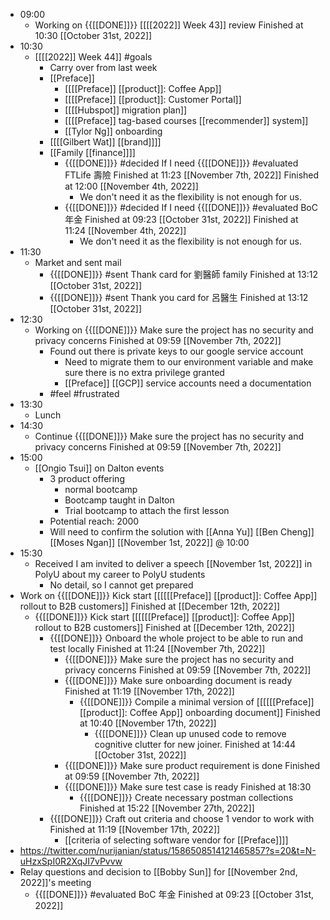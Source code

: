 - 09:00
    - Working on {{[[DONE]]}}  [[[[2022]] Week 43]] review Finished at 10:30 [[October 31st, 2022]]
- 10:30
    - [[[[2022]] Week 44]] #goals
        - Carry over from last week
        - [[Preface]]
            - [[[[Preface]] [[product]]: Coffee App]]
            - [[[[Preface]] [[product]]: Customer Portal]]
            - [[[[Hubspot]] migration plan]]
            - [[[[Preface]] tag-based courses [[recommender]] system]]
            - [[Tylor Ng]] onboarding
        - [[[[Gilbert Wat]] [[brand]]]]
        - [[Family [[finance]]]]
            - {{[[DONE]]}}  #decided If I need {{[[DONE]]}}  #evaluated FTLife 壽險 Finished at 11:23 [[November 7th, 2022]] Finished at 12:00 [[November 4th, 2022]]
                - We don't need it as the flexibility is not enough for us.
            - {{[[DONE]]}}  #decided If I need {{[[DONE]]}}  #evaluated BoC 年金 Finished at 09:23 [[October 31st, 2022]] Finished at 11:24 [[November 4th, 2022]]
                - We don't need it as the flexibility is not enough for us.
- 11:30
    - Market and sent mail
        - {{[[DONE]]}}  #sent Thank card for 劉醫師 family Finished at 13:12 [[October 31st, 2022]]
        - {{[[DONE]]}}  #sent Thank you card for 呂醫生 Finished at 13:12 [[October 31st, 2022]]
- 12:30
    - Working on {{[[DONE]]}}  Make sure the project has no security and privacy concerns Finished at 09:59 [[November 7th, 2022]]
        - Found out there is private keys to our google service account
            - Need to migrate them to our environment variable and make sure there is no extra privilege granted
            - [[Preface]] [[GCP]] service accounts need a documentation
        - #feel #frustrated
- 13:30
    - Lunch
- 14:30
    - Continue {{[[DONE]]}}  Make sure the project has no security and privacy concerns Finished at 09:59 [[November 7th, 2022]]
- 15:00
    - [[Ongio Tsui]] on Dalton events
        - 3 product offering
            - normal bootcamp
            - Bootcamp taught in Dalton
            - Trial bootcamp to attach the first lesson
        - Potential reach: 2000
        - Will need to confirm the solution with [[Anna Yu]] [[Ben Cheng]] [[Moses Ngan]] [[November 1st, 2022]] @ 10:00
- 15:30
    - Received I am invited to deliver a speech [[November 1st, 2022]] in PolyU about my career to PolyU students
        - No detail, so I cannot get prepared
- Work on {{[[DONE]]}}  Kick start [[[[[[Preface]] [[product]]: Coffee App]] rollout to B2B customers]] Finished at [[December 12th, 2022]] 
    - {{[[DONE]]}}  Kick start [[[[[[Preface]] [[product]]: Coffee App]] rollout to B2B customers]] Finished at [[December 12th, 2022]]
        - {{[[DONE]]}} Onboard the whole project to be able to run and test locally Finished at 11:24 [[November 7th, 2022]]
            - {{[[DONE]]}}  Make sure the project has no security and privacy concerns Finished at 09:59 [[November 7th, 2022]]
            - {{[[DONE]]}}  Make sure onboarding document is ready Finished at 11:19 [[November 17th, 2022]]
                - {{[[DONE]]}} Compile a minimal version of [[[[[[Preface]] [[product]]: Coffee App]] onboarding document]] Finished at 10:40 [[November 17th, 2022]]
                    - {{[[DONE]]}}  Clean up unused code to remove cognitive clutter for new joiner. Finished at 14:44 [[October 31st, 2022]]
            - {{[[DONE]]}}  Make sure product requirement is done Finished at 09:59 [[November 7th, 2022]]
            - {{[[DONE]]}}  Make sure test case is ready Finished at 18:30
                - {{[[DONE]]}}  Create necessary postman collections Finished at 15:22 [[November 27th, 2022]]
        - {{[[DONE]]}} Craft out criteria and choose 1 vendor to work with Finished at 11:19 [[November 17th, 2022]]
            - [[criteria of selecting software vendor for [[Preface]]]]
- https://twitter.com/nurijanian/status/1586508514121465857?s=20&t=N-uHzxSpI0R2XqJI7vPvvw
- Relay questions and decision to [[Bobby Sun]] for [[November 2nd, 2022]]'s meeting
    - {{[[DONE]]}}  #evaluated BoC 年金 Finished at 09:23 [[October 31st, 2022]]
